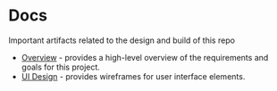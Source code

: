 # Docs
Important artifacts related to the design and build of this repo
* [Overview](./overview.md) - provides a high-level overview of the requirements and goals for this project.
* [UI Design](./ui-design.md) - provides wireframes for user interface elements.